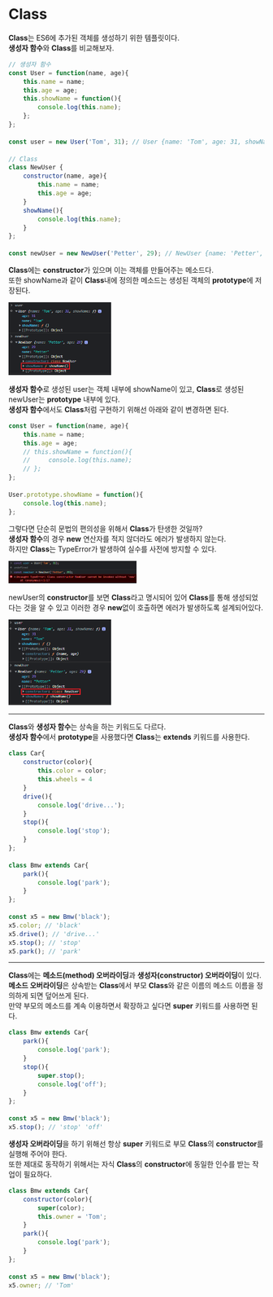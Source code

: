 Class
=============

**Class**는 ES6에 추가된 객체를 생성하기 위한 템플릿이다.   
**생성자 함수**와 **Class**를 비교해보자.
```javascript
// 생성자 함수
const User = function(name, age){
    this.name = name;
    this.age = age;
    this.showName = function(){
        console.log(this.name);
    };
};

const user = new User('Tom', 31); // User {name: 'Tom', age: 31, showName: ƒ}

// Class
class NewUser {
    constructor(name, age){
        this.name = name;
        this.age = age;
    }
    showName(){
        console.log(this.name);
    }
};

const newUser = new NewUser('Petter', 29); // NewUser {name: 'Petter', age: 29}
```
**Class**에는 **constructor**가 있으며 이는 객체를 만들어주는 메소드다.   
또한 showName과 같이 **Class**내에 정의한 메소드는 생성된 객체의 **prototype**에 저장된다.

<img src = "../img/class.png" width = "40%" height = "40%">  

**생성자 함수**로 생성된 user는 객체 내부에 showName이 있고, **Class**로 생성된 newUser는 **prototype** 내부에 있다.   
**생성자 함수**에서도 **Class**처럼 구현하기 위해선 아래와 같이 변경하면 된다.
```javascript
const User = function(name, age){
    this.name = name;
    this.age = age;
    // this.showName = function(){
    //     console.log(this.name);
    // };
};

User.prototype.showName = function(){
    console.log(this.name);
};
```
그렇다면 단순히 문법의 편의성을 위해서 **Class**가 탄생한 것일까?   
**생성자 함수**의 경우 **new** 연산자를 적지 않더라도 에러가 발생하지 않는다.   
하지만 **Class**는 TypeError가 발생하여 실수를 사전에 방지할 수 있다.

<img src = "../img/class_typeError.png" width = "50%" height = "50%">   

newUser의 **constructor**를 보면 **Class**라고 명시되어 있어 **Class**를 통해 생성되었다는 것을 알 수 있고 이러한 경우 **new**없이 호출하면 에러가 발생하도록 설계되어있다.

<img src = "../img/class_constructor.png" width = "40%" height = "40%">    

---

**Class**와 **생성자 함수**는 상속을 하는 키워드도 다르다.   
**생성자 함수**에서 **prototype**을 사용했다면 **Class**는 **extends** 키워드를 사용한다.
```javascript
class Car{
    constructor(color){
        this.color = color;
        this.wheels = 4
    }
    drive(){
        console.log('drive...');
    }
    stop(){
        console.log('stop');
    }
};

class Bmw extends Car{
    park(){
        console.log('park');
    }
};

const x5 = new Bmw('black');
x5.color; // 'black'
x5.drive(); // 'drive...'
x5.stop(); // 'stop'
x5.park(); // 'park'
```
   
---

**Class**에는 **메소드(method) 오버라이딩**과 **생성자(constructor) 오버라이딩**이 있다.   
**메소드 오버라이딩**은 상속받는 **Class**에서 부모 **Class**와 같은 이름의 메소드 이름을 정의하게 되면 덮어쓰게 된다.   
만약 부모의 메소드를 계속 이용하면서 확장하고 싶다면 **super** 키워드를 사용하면 된다.
```javascript
class Bmw extends Car{
    park(){
        console.log('park');
    }
    stop(){
        super.stop();
        console.log('off');
    }
};

const x5 = new Bmw('black');
x5.stop(); // 'stop' 'off'
```
**생성자 오버라이딩**을 하기 위해선 항상 **super** 키워드로 부모 **Class**의 **constructor**를 실행해 주어야 한다.   
또한 제대로 동작하기 위해서는 자식 **Class**의 **constructor**에 동일한 인수를 받는 작업이 필요하다.
```javascript
class Bmw extends Car{
    constructor(color){
        super(color);
        this.owner = 'Tom';
    }
    park(){           
        console.log('park');
    }      
};

const x5 = new Bmw('black');
x5.owner; // 'Tom'
```